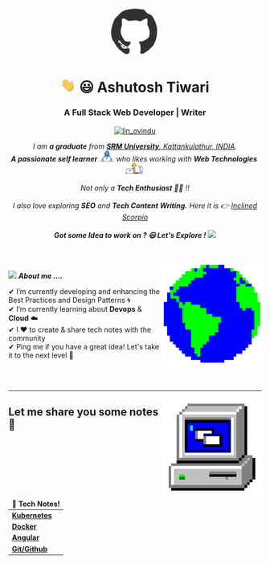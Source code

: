 
<div align="center">
<img src="./resources/ashutosh-tiwari-github.gif" width="100px" style="border-radius: 50%;">

 </div>
  <h1 align="center"><img src="./resources/ashutosh-tiwari-hi.gif" width="30px"> 😃 Ashutosh Tiwari </h1>
  <h3 align="center">A Full Stack Web Developer | Writer </h3>
  <p align="center">
  <a href="https://www.linkedin.com/in/ashutosh3309/" target="blank"><img align="center" src="https://image.flaticon.com/icons/png/128/174/174857.png" alt="lin_ovindu" height="30" width="30" /></a>  
  </p>
  
  
  
  <p align="center">
    <em>
      I am <b>a graduate</b> from <a href="https://www.srmist.edu.in/"> <b>SRM University</b>, Kattankulathur, INDIA</a>. <br>
      <b>A passionate self learner</b> <img src="./resources/ashutosh-tiwari-developer.gif" width="30px"> who likes working with <b>Web Technologies</b>&nbsp;<img src="./resources/ashutosh-tiwari-designer.gif" width="36px">&nbsp<br><br>Not only a <b>Tech Enthusiast</b> 👨‍💻 !!<br><br>I also love exploring <b>SEO</b>
      and <b>Tech Content Writing.</b> Here it is 👉 <a href="https://inclinedscorpio.com">Inclined Scorpio</a>  
    </em> 
    <br><br>
   <b><i align="center">Got some Idea to work on ? 😃 Let's Explore !</i></b> <img src="https://media.giphy.com/media/qjqUcgIyRjsl2/giphy.gif" width="50" />
  </p>
  <br><br>
  <img align="right" width=200px height=200px alt="side_sticker" src="./resources/ashutosh-tiwari-earth.gif" />


  
  <img src="https://media.giphy.com/media/iY8CRBdQXODJSCERIr/giphy.gif" width="30px">&nbsp;***About me ....***
  
  ✔ I’m currently developing and enhancing the Best Practices and Design Patterns 🌀<br>
  ✔ I’m currently learning about **Devops** & **Cloud** ☁️<br>
  ✔ I ❤️ to create & share tech notes with the community<br>
  ✔ Ping me if you have a great idea! Let's take it to the next level 🚀<br>
  
   <br>
<br>
  
  <hr/>

  <img align="right" width=200px height=200px alt="side_sticker" src="./resources/ashutosh-tiwari-pc.gif" />


  <h2>Let me share you some notes 🥳</h2>
  <table>
  <thead align="center">
    <tr border: none;>
      <td><b>📔 Tech Notes!</b></td>
    </tr>
  </thead>
  <tbody>
    <tr>
      <td><a href="https://inclinedscorpio.com/?p=3215"><b>Kubernetes</b></a></td>
    </tr>
    <tr>
      <td><a href="https://www.evernote.com/shard/s637/sh/7911d994-4a86-791a-4b7d-cc2827c72937/ef21ebae653307021bea832a1af51c49"><b>Docker</b></a></td>
    </tr>
    <tr>
      <td><a href="https://www.evernote.com/shard/s637/sh/b9381086-3098-4dbe-bed3-e9e4979d0a90/6a56deac1b5313df3e2723f439a6b75a"><b>Angular</b></a></td>
    </tr>
     <tr>
      <td><a href="https://github.com/AshutoshTiwari1208/github-noob-guide"><b>Git/Github</b></a></td>
    </tr>
  </tbody>
</table>

  